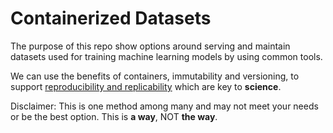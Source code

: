 # Containerized Datasets

The purpose of this repo show options around serving and
maintain datasets used for training machine learning models
by using common tools.

We can use the benefits of containers, immutability and versioning, to support [reproducibility and replicability](https://www.ncbi.nlm.nih.gov/books/NBK547546/) which are key
to **science**.

Disclaimer: This is one method among many and may not meet your needs or be the best option. This is **a way**, NOT **the way**.
